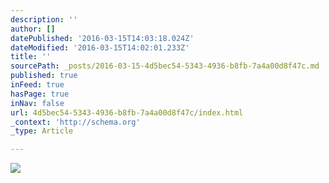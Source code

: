 ```yaml
---
description: ''
author: []
datePublished: '2016-03-15T14:03:18.024Z'
dateModified: '2016-03-15T14:02:01.233Z'
title: ''
sourcePath: _posts/2016-03-15-4d5bec54-5343-4936-b8fb-7a4a00d8f47c.md
published: true
inFeed: true
hasPage: true
inNav: false
url: 4d5bec54-5343-4936-b8fb-7a4a00d8f47c/index.html
_context: 'http://schema.org'
_type: Article

---
```

![](https://the-grid-user-content.s3-us-west-2.amazonaws.com/6384b27e-ec39-423b-853a-cf0f17f28a09.png)